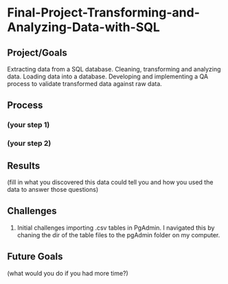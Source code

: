 # Final-Project-Transforming-and-Analyzing-Data-with-SQL

## Project/Goals
Extracting data from a SQL database.
Cleaning, transforming and analyzing data.
Loading data into a database.
Developing and implementing a QA process to validate transformed data against raw data.

## Process
### (your step 1)
### (your step 2)

## Results
(fill in what you discovered this data could tell you and how you used the data to answer those questions)

## Challenges 
1. Initial challenges importing .csv tables in PgAdmin. I navigated this by chaning the dir of the table files to the pgAdmin folder on my computer.

## Future Goals
(what would you do if you had more time?)
